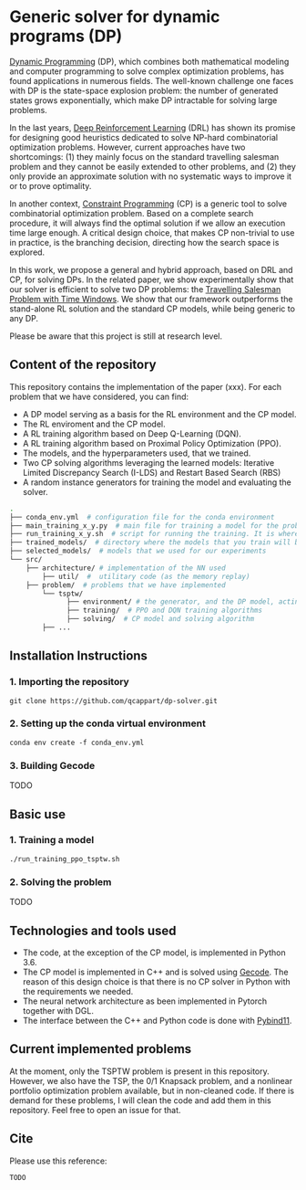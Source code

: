 # Generic solver for dynamic programs (DP)

[Dynamic Programming](https://en.wikipedia.org/wiki/Dynamic_programming) (DP), which combines both mathematical modeling and computer programming to solve complex optimization problems, has found applications in numerous fields. The well-known challenge one faces with DP is the state-space explosion problem: the number of generated states grows exponentially, which make DP intractable for solving large problems.

In the last years, [Deep Reinforcement Learning](https://arxiv.org/abs/1811.12560) (DRL) has shown its promise for designing good heuristics dedicated to solve 
NP-hard combinatorial optimization problems. However, current approaches have two shortcomings: 
(1) they mainly focus on the standard travelling salesman problem and they cannot be easily extended to other problems, and (2) they only provide an approximate solution with no systematic ways to improve it or to prove optimality.

In another context, [Constraint Programming](https://en.wikipedia.org/wiki/Constraint_programming) (CP) is a generic tool to solve combinatorial optimization problem.
Based on a complete search procedure, it will always find the optimal solution if we allow an execution time large enough. A critical design choice, that makes CP non-trivial to use in practice, is the branching decision, directing how the search space is explored.

In this work, we propose a general and hybrid approach, based on DRL and CP, for solving DPs. In the related paper, we show experimentally show that our solver is efficient to solve two DP problems: the [Travelling Salesman Problem with Time Windows](https://acrogenesis.com/or-tools/documentation/user_manual/manual/tsp/tsptw.html). We show that our framework outperforms the stand-alone RL solution and the standard CP models, while being generic to any DP.

Please be aware that this project is still at research level.

## Content of the repository

This repository contains the implementation of the paper (xxx). For each problem that we have considered, you can find:

* A DP model serving as a basis for the RL environment and the CP model.
*  The RL enviroment and the CP model. 
*  A RL training algorithm based on Deep Q-Learning (DQN).
*  A RL training algorithm based on Proximal Policy Optimization (PPO).
*  The models, and the hyperparameters used, that we trained.
*  Two CP solving algorithms leveraging the learned models: Iterative Limited Discrepancy Search (I-LDS) and Restart Based Search (RBS)
*  A random instance generators for training the model and evaluating the solver.

```bash
.
├── conda_env.yml  # configuration file for the conda environment
├── main_training_x_y.py  # main file for training a model for the problem y using algorithm x
├── run_training_x_y.sh  # script for running the training. It is where you have to enter the parameters 
├── trained_models/  # directory where the models that you train will be saved
├── selected_models/  # models that we used for our experiments
└── src/ 
	├── architecture/ # implementation of the NN used
        ├── util/  #  utilitary code (as the memory replay)
	├── problem/  # problems that we have implemented
        └── tsptw/ 
              ├── environment/ # the generator, and the DP model, acting also as the RL environment
              ├── training/  # PPO and DQN training algorithms
              ├── solving/  # CP model and solving algorithm
        ├── ...      
```
## Installation Instructions

### 1. Importing the repository

```shell
git clone https://github.com/qcappart/dp-solver.git
```
### 2. Setting up the conda virtual environment

```shell
conda env create -f conda_env.yml 
```
### 3. Building Gecode

TODO

## Basic use

### 1. Training a model

```shell
./run_training_ppo_tsptw.sh
```
### 2. Solving the problem

TODO

## Technologies and tools used

* The code, at the exception of the CP model, is implemented in Python 3.6.
* The CP model is implemented in C++ and is solved using [Gecode](https://www.gecode.org/). The reason of this design choice is that there is no CP solver in Python with the requirements we needed. 
* The neural network architecture as been implemented in Pytorch together with DGL. 
* The interface between the C++ and Python code is done with [Pybind11](https://github.com/pybind).

## Current implemented problems

At the moment, only the TSPTW problem is present in this repository. However, we also have the TSP, the 0/1 Knapsack problem, and a nonlinear portfolio optimization problem available, but in non-cleaned code. If there is demand for these problems, I will clean the code and add them in this repository. Feel free to open an issue for that.

## Cite

Please use this reference:

```latex
TODO
```
